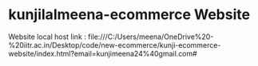 # kunjilalmeena-ecommerce Website

Website local host link : file:///C:/Users/meena/OneDrive%20-%20iitr.ac.in/Desktop/code/new-ecommerce/kunji-ecommerce-website/index.html?email=kunjimeena24%40gmail.com#
